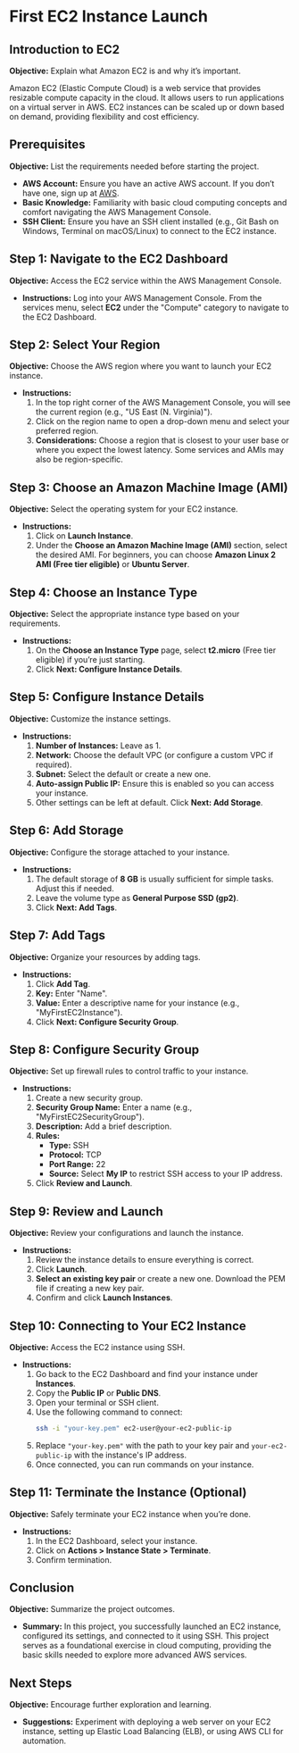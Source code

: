 # First EC2 Instance Launch

## Introduction to EC2
**Objective:** Explain what Amazon EC2 is and why it’s important.

Amazon EC2 (Elastic Compute Cloud) is a web service that provides resizable compute capacity in the cloud. It allows users to run applications on a virtual server in AWS. EC2 instances can be scaled up or down based on demand, providing flexibility and cost efficiency.

## Prerequisites
**Objective:** List the requirements needed before starting the project.

- **AWS Account:** Ensure you have an active AWS account. If you don’t have one, sign up at [AWS](https://aws.amazon.com/).
- **Basic Knowledge:** Familiarity with basic cloud computing concepts and comfort navigating the AWS Management Console.
- **SSH Client:** Ensure you have an SSH client installed (e.g., Git Bash on Windows, Terminal on macOS/Linux) to connect to the EC2 instance.

## Step 1: Navigate to the EC2 Dashboard
**Objective:** Access the EC2 service within the AWS Management Console.

- **Instructions:** Log into your AWS Management Console. From the services menu, select **EC2** under the "Compute" category to navigate to the EC2 Dashboard.

## Step 2: Select Your Region
**Objective:** Choose the AWS region where you want to launch your EC2 instance.

- **Instructions:**
  1. In the top right corner of the AWS Management Console, you will see the current region (e.g., "US East (N. Virginia)").
  2. Click on the region name to open a drop-down menu and select your preferred region.
  3. **Considerations:** Choose a region that is closest to your user base or where you expect the lowest latency. Some services and AMIs may also be region-specific.

## Step 3: Choose an Amazon Machine Image (AMI)
**Objective:** Select the operating system for your EC2 instance.

- **Instructions:**
  1. Click on **Launch Instance**.
  2. Under the **Choose an Amazon Machine Image (AMI)** section, select the desired AMI. For beginners, you can choose **Amazon Linux 2 AMI (Free tier eligible)** or **Ubuntu Server**.

## Step 4: Choose an Instance Type
**Objective:** Select the appropriate instance type based on your requirements.

- **Instructions:**
  1. On the **Choose an Instance Type** page, select **t2.micro** (Free tier eligible) if you’re just starting.
  2. Click **Next: Configure Instance Details**.

## Step 5: Configure Instance Details
**Objective:** Customize the instance settings.

- **Instructions:**
  1. **Number of Instances:** Leave as 1.
  2. **Network:** Choose the default VPC (or configure a custom VPC if required).
  3. **Subnet:** Select the default or create a new one.
  4. **Auto-assign Public IP:** Ensure this is enabled so you can access your instance.
  5. Other settings can be left at default. Click **Next: Add Storage**.

## Step 6: Add Storage
**Objective:** Configure the storage attached to your instance.

- **Instructions:**
  1. The default storage of **8 GB** is usually sufficient for simple tasks. Adjust this if needed.
  2. Leave the volume type as **General Purpose SSD (gp2)**.
  3. Click **Next: Add Tags**.

## Step 7: Add Tags
**Objective:** Organize your resources by adding tags.

- **Instructions:**
  1. Click **Add Tag**.
  2. **Key:** Enter "Name".
  3. **Value:** Enter a descriptive name for your instance (e.g., "MyFirstEC2Instance").
  4. Click **Next: Configure Security Group**.

## Step 8: Configure Security Group
**Objective:** Set up firewall rules to control traffic to your instance.

- **Instructions:**
  1. Create a new security group.
  2. **Security Group Name:** Enter a name (e.g., "MyFirstEC2SecurityGroup").
  3. **Description:** Add a brief description.
  4. **Rules:**
     - **Type:** SSH
     - **Protocol:** TCP
     - **Port Range:** 22
     - **Source:** Select **My IP** to restrict SSH access to your IP address.
  5. Click **Review and Launch**.

## Step 9: Review and Launch
**Objective:** Review your configurations and launch the instance.

- **Instructions:**
  1. Review the instance details to ensure everything is correct.
  2. Click **Launch**.
  3. **Select an existing key pair** or create a new one. Download the PEM file if creating a new key pair.
  4. Confirm and click **Launch Instances**.

## Step 10: Connecting to Your EC2 Instance
**Objective:** Access the EC2 instance using SSH.

- **Instructions:**
  1. Go back to the EC2 Dashboard and find your instance under **Instances**.
  2. Copy the **Public IP** or **Public DNS**.
  3. Open your terminal or SSH client.
  4. Use the following command to connect:
     ```bash
     ssh -i "your-key.pem" ec2-user@your-ec2-public-ip
     ```
  5. Replace `"your-key.pem"` with the path to your key pair and `your-ec2-public-ip` with the instance's IP address.
  6. Once connected, you can run commands on your instance.

## Step 11: Terminate the Instance (Optional)
**Objective:** Safely terminate your EC2 instance when you’re done.

- **Instructions:**
  1. In the EC2 Dashboard, select your instance.
  2. Click on **Actions > Instance State > Terminate**.
  3. Confirm termination.

## Conclusion
**Objective:** Summarize the project outcomes.

- **Summary:** In this project, you successfully launched an EC2 instance, configured its settings, and connected to it using SSH. This project serves as a foundational exercise in cloud computing, providing the basic skills needed to explore more advanced AWS services.

## Next Steps
**Objective:** Encourage further exploration and learning.

- **Suggestions:** Experiment with deploying a web server on your EC2 instance, setting up Elastic Load Balancing (ELB), or using AWS CLI for automation.
